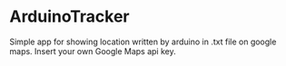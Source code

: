 # ArduinoTracker
Simple app for showing location written by arduino in .txt file on google maps. 
Insert your own Google Maps api key.
